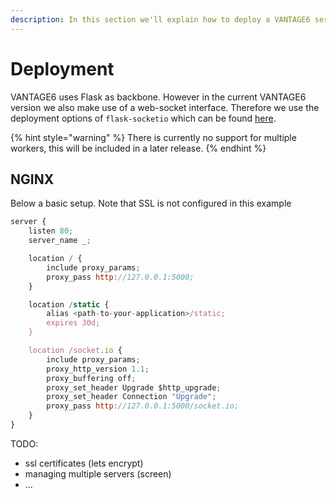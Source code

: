 ```yaml
---
description: In this section we'll explain how to deploy a VANTAGE6 server.
---
```


# Deployment

VANTAGE6 uses Flask as backbone. However in the current VANTAGE6 version we also make use of a web-socket interface. Therefore we use the deployment options of `flask-socketio` which can be found [here](https://flask-socketio.readthedocs.io/en/latest/#deployment).

{% hint style="warning" %}
There is currently no support for multiple workers, this will be included in a later release.
{% endhint %}

## NGINX

Below a basic setup. Note that SSL is not configured in this example

```javascript
server {
    listen 80;
    server_name _;

    location / {
        include proxy_params;
        proxy_pass http://127.0.0.1:5000;
    }

    location /static {
        alias <path-to-your-application>/static;
        expires 30d;
    }

    location /socket.io {
        include proxy_params;
        proxy_http_version 1.1;
        proxy_buffering off;
        proxy_set_header Upgrade $http_upgrade;
        proxy_set_header Connection "Upgrade";
        proxy_pass http://127.0.0.1:5000/socket.io;
    }
}
```

TODO:

* ssl certificates \(lets encrypt\)
* managing multiple servers \(screen\)
* ...

